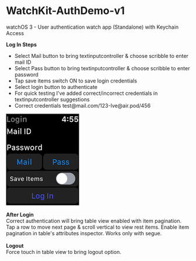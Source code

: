 # WatchKit-AuthDemo-v1
watchOS 3 - User authentication watch app (Standalone) with Keychain Access

<B>Log In Steps</B>
<ul>
<li>Select Mail button to bring textinputcontroller & choose scribble to enter mail ID</li>
<li>Select Pass button to bring textinputcontroller & choose scribble to enter password</li>
<li>Tap save items switch ON to save login credentials</li>
<li>Select login button to authenticate</li>
<li>For quick testing I've added correct/incorrect credentials in textinputcontroller suggestions</li>
<li>Correct credentials test@mail.com/123-Ive@air.pod/456</li>
</ul>

![alt Tab](https://github.com/rrramanan/WatchKit-AuthDemo-v1/blob/master/homeScreen.png)&nbsp;&nbsp;&nbsp;&nbsp;&nbsp;&nbsp;
<br>

<B>After Login </B><br>
Correct authentication will bring table view enabled with item pagination. Tap a row to move next page & scroll vertical to view rest items. Enable item pagination in table's attributes inspector. Works only with segue.
<br><br>
<B>Logout</B><br>
Force touch in table view to bring logout option.
